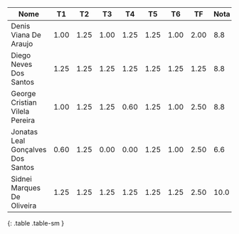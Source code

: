 | Nome                              | T1   | T2   | T3   | T4   | T5   | T6   | TF   | Nota | Conceito |
|-----------------------------------|------|------|------|------|------|------|------|------|----------|
| Denis Viana De Araujo             | 1.00 | 1.25 | 1.00 | 1.25 | 1.25 | 1.00 | 2.00 | 8.8  | A        |
| Diego Neves Dos Santos            | 1.25 | 1.25 | 1.25 | 1.25 | 1.25 | 1.25 | 1.25 | 8.8  | A        |
| George Cristian Vilela Pereira    | 1.00 | 1.25 | 1.25 | 0.60 | 1.25 | 1.00 | 2.50 | 8.8  | A        |
| Jonatas Leal Gonçalves Dos Santos | 0.60 | 1.25 | 0.00 | 0.00 | 1.25 | 1.00 | 2.50 | 6.6  | A        |
| Sidnei Marques De Oliveira        | 1.25 | 1.25 | 1.25 | 1.25 | 1.25 | 1.25 | 2.50 | 10.0 | A        |
{: .table .table-sm }
